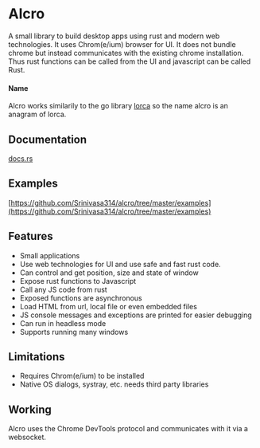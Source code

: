 # Alcro
A small library to build desktop apps using rust and modern web technologies. It uses Chrom(e/ium) browser for UI. It does not bundle chrome but instead communicates with the existing chrome installation.
Thus rust functions can be called from the UI and javascript can be called Rust.

#### Name
Alcro works similarily to the go library [lorca](https://github.com/zserge/lorca) so the name alcro is an anagram of lorca.

## Documentation
[docs.rs](https://docs.rs/alcro/0.1.0/alcro/)

## Examples
[https://github.com/Srinivasa314/alcro/tree/master/examples](https://github.com/Srinivasa314/alcro/tree/master/examples)

## Features
* Small applications
* Use web technologies for UI and use safe and fast rust code.
* Can control and get position, size and state of window
* Expose rust functions to Javascript
* Call any JS code from rust
* Exposed functions are asynchronous
* Load HTML from url, local file or even embedded files
* JS console messages and exceptions are printed for easier debugging
* Can run in headless mode
* Supports running many windows

## Limitations
* Requires Chrom(e/ium) to be installed
* Native OS dialogs, systray, etc. needs third party libraries

## Working
Alcro uses the Chrome DevTools protocol and communicates with it via a websocket.
